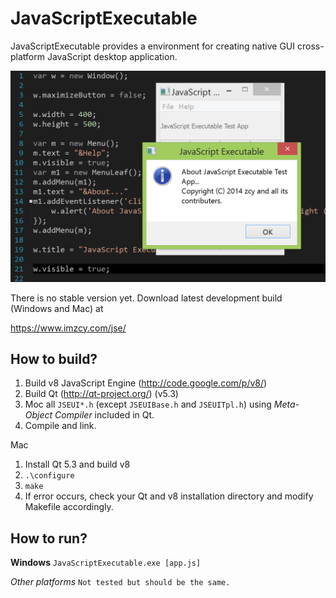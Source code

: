 JavaScriptExecutable
====================

JavaScriptExecutable provides a environment for creating native GUI cross-platform JavaScript desktop application.

<img src="doc/images/jse.png?raw=true" alt="Screen Shot" width="522px" />

There is no stable version yet. Download latest development build (Windows and Mac) at

https://www.imzcy.com/jse/

How to build?
--------------------

1. Build v8 JavaScript Engine (http://code.google.com/p/v8/)
2. Build Qt (http://qt-project.org/) (v5.3)
3. Moc all `JSEUI*.h` (except `JSEUIBase.h` and `JSEUITpl.h`) using *Meta-Object Compiler* included in Qt.
4. Compile and link.


Mac

1. Install Qt 5.3 and build v8
2. `.\configure`
3. `make`
4. If error occurs, check your Qt and v8 installation directory and modify Makefile accordingly.
 
How to run?
--------------------

**Windows** `JavaScriptExecutable.exe [app.js]`

*Other platforms* `Not tested but should be the same.`
